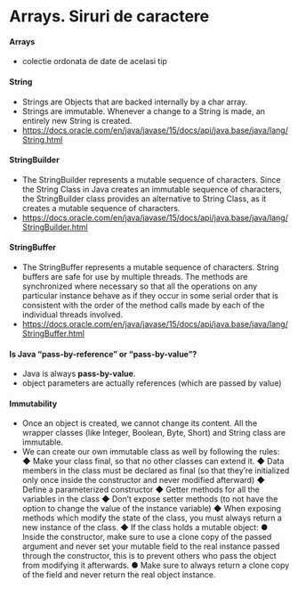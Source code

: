 # Arrays. Siruri de caractere

#### Arrays

- colectie ordonata de date de acelasi tip


#### String

- Strings are Objects that are backed internally by a char array. 
- Strings are immutable. Whenever a change to a String is made, an entirely new String is created.
- https://docs.oracle.com/en/java/javase/15/docs/api/java.base/java/lang/String.html

#### StringBuilder

- The StringBuilder represents a mutable sequence of characters. Since the String Class in Java
  creates an immutable sequence of characters, the StringBuilder class provides an alternative to
  String Class, as it creates a mutable sequence of characters.
- https://docs.oracle.com/en/java/javase/15/docs/api/java.base/java/lang/StringBuilder.html

#### StringBuffer

- The StringBuffer represents a mutable sequence of characters. String buffers are safe for use
  by multiple threads. The methods are synchronized where necessary so that all the operations
  on any particular instance behave as if they occur in some serial order that is consistent with the
  order of the method calls made by each of the individual threads involved.
- https://docs.oracle.com/en/java/javase/15/docs/api/java.base/java/lang/StringBuffer.html


#### Is Java “pass-by-reference” or “pass-by-value”?

- Java is always **pass-by-value**.
- object parameters are actually references (which are passed by value)


#### Immutability 

-  Once an object is created, we cannot change its content. All the wrapper classes (like
Integer, Boolean, Byte, Short) and String class are immutable.
- We can create our own immutable class as well by following the rules:
◆ Make your class final, so that no other classes can extend it.
◆ Data members in the class must be declared as final (so that they’re initialized
only once inside the constructor and never modified afterward)
◆ Define a parameterized constructor
◆ Getter methods for all the variables in the class
◆ Don’t expose setter methods (to not have the option to change the value of the
instance variable)
◆ When exposing methods which modify the state of the class, you must always
return a new instance of the class.
◆ If the class holds a mutable object:
● Inside the constructor, make sure to use a clone copy of the passed
argument and never set your mutable field to the real instance passed
through the constructor, this is to prevent others who pass the object from
modifying it afterwards.
● Make sure to always return a clone copy of the field and never return the
real object instance.


